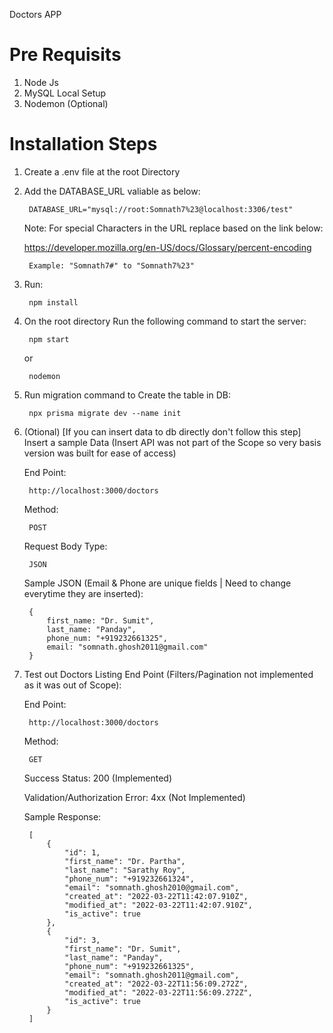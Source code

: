 Doctors APP

# Pre Requisits

1. Node Js
2. MySQL Local Setup
3. Nodemon (Optional)

# Installation Steps
1. Create a .env file at the root Directory
2. Add the DATABASE_URL valiable as below:
        
        DATABASE_URL="mysql://root:Somnath7%23@localhost:3306/test"

    Note: For special Characters in the URL replace based on the link below:
    
    https://developer.mozilla.org/en-US/docs/Glossary/percent-encoding

        Example: "Somnath7#" to "Somnath7%23"

3. Run:
    
        npm install

4. On the root directory Run the following command to start the server:

        npm start

    or

        nodemon

5. Run migration command to Create the table in DB:

        npx prisma migrate dev --name init


6. (Otional) [If you can insert data to db directly don't follow this step] Insert a sample Data (Insert API was not part of the Scope so very basis version was built for ease of access)

    End Point:  
        
        http://localhost:3000/doctors
    
    Method:     
        
        POST

    Request Body Type: 

        JSON

    Sample JSON (Email & Phone are unique fields | Need to change everytime they are inserted): 

        {
            first_name: "Dr. Sumit",
            last_name: "Panday",
            phone_num: "+919232661325",
            email: "somnath.ghosh2011@gmail.com"
        }

7. Test out Doctors Listing End Point (Filters/Pagination not implemented as it was out of Scope): 

    End Point:  
        
        http://localhost:3000/doctors
    
    Method:     
        
        GET

	Success Status: 200 (Implemented)
	
	Validation/Authorization Error: 4xx (Not Implemented)

    Sample Response:

        [
			{
				"id": 1,
				"first_name": "Dr. Partha",
				"last_name": "Sarathy Roy",
				"phone_num": "+919232661324",
				"email": "somnath.ghosh2010@gmail.com",
				"created_at": "2022-03-22T11:42:07.910Z",
				"modified_at": "2022-03-22T11:42:07.910Z",
				"is_active": true
			},
			{
				"id": 3,
				"first_name": "Dr. Sumit",
				"last_name": "Panday",
				"phone_num": "+919232661325",
				"email": "somnath.ghosh2011@gmail.com",
				"created_at": "2022-03-22T11:56:09.272Z",
				"modified_at": "2022-03-22T11:56:09.272Z",
				"is_active": true
			}
		]
